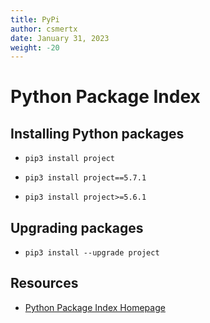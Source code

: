 ```yaml
---
title: PyPi
author: csmertx
date: January 31, 2023
weight: -20
---
```


# Python Package Index

## Installing Python packages

- ```pip3 install project```

- ```pip3 install project==5.7.1```

- ```pip3 install project>=5.6.1```

## Upgrading packages

- ```pip3 install --upgrade project```

## Resources

- [Python Package Index Homepage](https://pypi.org/)